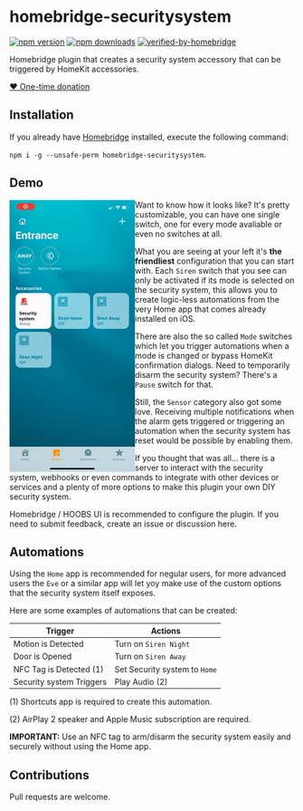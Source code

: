 # homebridge-securitysystem
[![npm version](https://badgen.net/npm/v/homebridge-securitysystem)](https://www.npmjs.com/package/homebridge-securitysystem) 
[![npm downloads](https://badgen.net/npm/dt/homebridge-securitysystem)](https://www.npmjs.com/package/homebridge-securitysystem)
[![verified-by-homebridge](https://badgen.net/badge/homebridge/verified/purple)](https://github.com/homebridge/homebridge/wiki/Verified-Plugins)

Homebridge plugin that creates a security system accessory that can be triggered by HomeKit accessories.

[❤️ One-time donation](https://paypal.me/miguelripoll23)

## Installation
If you already have [Homebridge](https://github.com/homebridge/homebridge) installed, execute the following command:

`npm i -g --unsafe-perm homebridge-securitysystem`.

## Demo
<div align="left">
  <img align="left" width="222" height="480" src="https://github.com/MiguelRipoll23/homebridge-securitysystem/blob/alpha/.github/images/demo.gif?raw=true">
  <p>Want to know how it looks like? It's pretty customizable, you can have one single switch, one for every mode avaliable or even no switches at all.</p>
  <p>What you are seeing at your left it's <b>the friendliest</b> configuration that you can start with. Each <code>Siren</code> switch that you see can only be activated if its mode is selected on the security system, this allows you to create logic-less automations from the very Home app that comes already installed on iOS.</p>
  <p>There are also the so called <code>Mode</code> switches which let you trigger automations when a mode is changed or bypass HomeKit confirmation dialogs. Need to temporarily disarm the security system? There's a <code>Pause</code> switch for that.</p>
  <p>Still, the <code>Sensor</code> category also got some love. Receiving multiple notifications when the alarm gets triggered or triggering an automation when the security system has reset would be possible by enabling them.</p>
  <p>If you thought that was all... there is a server to interact with the security system, webhooks or even commands to integrate with other devices or services and a plenty of more options to make this plugin your own DIY security system.</p>
  <p>Homebridge / HOOBS UI is recommended to configure the plugin. If you need to submit feedback, create an issue or discussion here.</p>
</div>

## Automations
Using the `Home` app is recommended for negular users, for more advanced users the `Eve` or a similar app  will let yoy make use of the custom options that the security system itself exposes.

Here are some examples of automations that can be created:

| Trigger                       | Actions                           |
|-------------------------------|-----------------------------------|
| Motion is Detected            | Turn on `Siren Night`             |
| Door is Opened                | Turn on `Siren Away`              |
| NFC Tag is Detected (1)       | Set Security system to `Home`     |
| Security system Triggers      | Play Audio (2)                    |

(1) Shortcuts app is required to create this automation.

(2) AirPlay 2 speaker and Apple Music subscription are required.

**IMPORTANT:** Use an NFC tag to arm/disarm the security system easily and securely without using the Home app.

## Contributions
Pull requests are welcome.